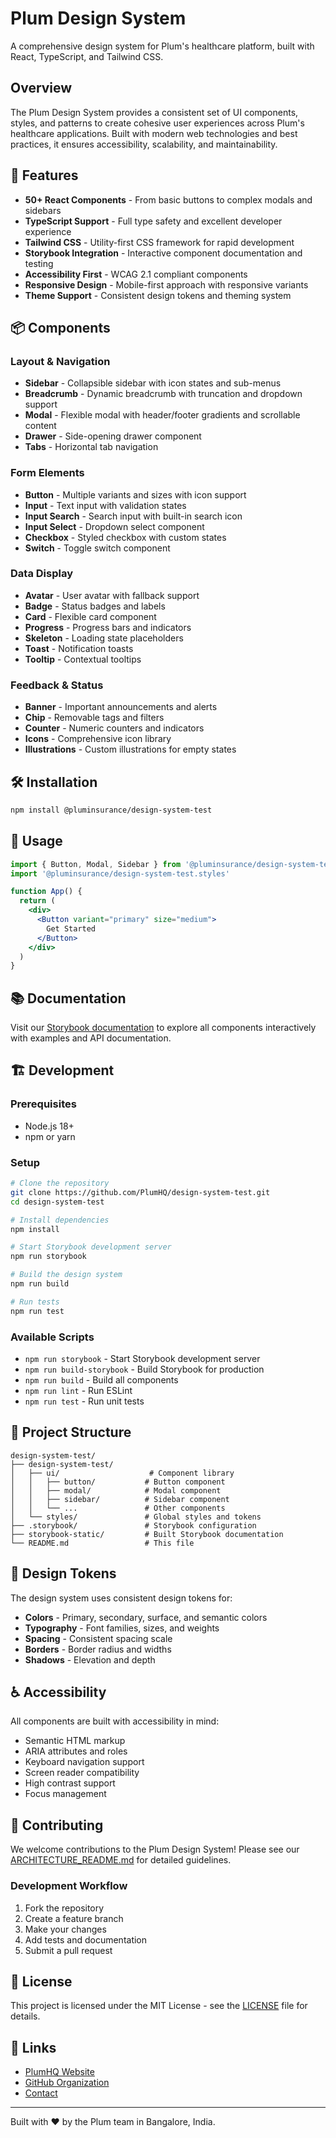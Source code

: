 # Plum Design System

A comprehensive design system for Plum's healthcare platform, built with React, TypeScript, and Tailwind CSS.

## Overview

The Plum Design System provides a consistent set of UI components, styles, and patterns to create cohesive user experiences across Plum's healthcare applications. Built with modern web technologies and best practices, it ensures accessibility, scalability, and maintainability.

## 🚀 Features

- **50+ React Components** - From basic buttons to complex modals and sidebars
- **TypeScript Support** - Full type safety and excellent developer experience
- **Tailwind CSS** - Utility-first CSS framework for rapid development
- **Storybook Integration** - Interactive component documentation and testing
- **Accessibility First** - WCAG 2.1 compliant components
- **Responsive Design** - Mobile-first approach with responsive variants
- **Theme Support** - Consistent design tokens and theming system

## 📦 Components

### Layout & Navigation
- **Sidebar** - Collapsible sidebar with icon states and sub-menus
- **Breadcrumb** - Dynamic breadcrumb with truncation and dropdown support
- **Modal** - Flexible modal with header/footer gradients and scrollable content
- **Drawer** - Side-opening drawer component
- **Tabs** - Horizontal tab navigation

### Form Elements
- **Button** - Multiple variants and sizes with icon support
- **Input** - Text input with validation states
- **Input Search** - Search input with built-in search icon
- **Input Select** - Dropdown select component
- **Checkbox** - Styled checkbox with custom states
- **Switch** - Toggle switch component

### Data Display
- **Avatar** - User avatar with fallback support
- **Badge** - Status badges and labels
- **Card** - Flexible card component
- **Progress** - Progress bars and indicators
- **Skeleton** - Loading state placeholders
- **Toast** - Notification toasts
- **Tooltip** - Contextual tooltips

### Feedback & Status
- **Banner** - Important announcements and alerts
- **Chip** - Removable tags and filters
- **Counter** - Numeric counters and indicators
- **Icons** - Comprehensive icon library
- **Illustrations** - Custom illustrations for empty states

## 🛠 Installation

```bash
npm install @pluminsurance/design-system-test
```

## 🎯 Usage

```jsx
import { Button, Modal, Sidebar } from '@pluminsurance/design-system-test'
import '@pluminsurance/design-system-test.styles'

function App() {
  return (
    <div>
      <Button variant="primary" size="medium">
        Get Started
      </Button>
    </div>
  )
}
```

## 📚 Documentation

Visit our [Storybook documentation](./storybook-static/index.html) to explore all components interactively with examples and API documentation.

## 🏗 Development

### Prerequisites
- Node.js 18+
- npm or yarn

### Setup
```bash
# Clone the repository
git clone https://github.com/PlumHQ/design-system-test.git
cd design-system-test

# Install dependencies
npm install

# Start Storybook development server
npm run storybook

# Build the design system
npm run build

# Run tests
npm run test
```

### Available Scripts
- `npm run storybook` - Start Storybook development server
- `npm run build-storybook` - Build Storybook for production
- `npm run build` - Build all components
- `npm run lint` - Run ESLint
- `npm run test` - Run unit tests

## 📁 Project Structure

```
design-system-test/
├── design-system-test/
│   ├── ui/                    # Component library
│   │   ├── button/           # Button component
│   │   ├── modal/            # Modal component
│   │   ├── sidebar/          # Sidebar component
│   │   └── ...               # Other components
│   └── styles/               # Global styles and tokens
├── .storybook/               # Storybook configuration
├── storybook-static/         # Built Storybook documentation
└── README.md                 # This file
```

## 🎨 Design Tokens

The design system uses consistent design tokens for:
- **Colors** - Primary, secondary, surface, and semantic colors
- **Typography** - Font families, sizes, and weights
- **Spacing** - Consistent spacing scale
- **Borders** - Border radius and widths
- **Shadows** - Elevation and depth

## ♿ Accessibility

All components are built with accessibility in mind:
- Semantic HTML markup
- ARIA attributes and roles
- Keyboard navigation support
- Screen reader compatibility
- High contrast support
- Focus management

## 🤝 Contributing

We welcome contributions to the Plum Design System! Please see our [ARCHITECTURE_README.md](./ARCHITECTURE_README.md) for detailed guidelines.

### Development Workflow
1. Fork the repository
2. Create a feature branch
3. Make your changes
4. Add tests and documentation
5. Submit a pull request

## 📄 License

This project is licensed under the MIT License - see the [LICENSE](LICENSE) file for details.

## 🔗 Links

- [PlumHQ Website](https://plumhq.com)
- [GitHub Organization](https://github.com/PlumHQ)
- [Contact](mailto:contact@plumhq.com)

---

Built with ❤️ by the Plum team in Bangalore, India.